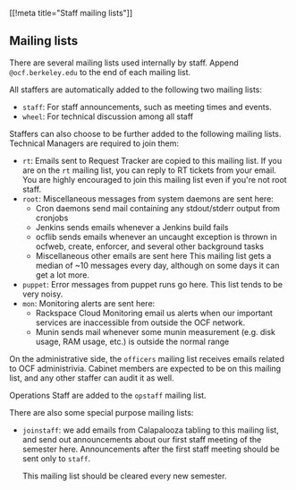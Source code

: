 [[!meta title="Staff mailing lists"]]

## Mailing lists

There are several mailing lists used internally by staff. Append
`@ocf.berkeley.edu` to the end of each mailing list.

All staffers are automatically added to the following two mailing lists:

 * `staff`: For staff announcements, such as meeting times and events.
 * `wheel`: For technical discussion among all staff

Staffers can also choose to be further added to the following mailing lists.
Technical Managers are required to join them:

 * `rt`: Emails sent to Request Tracker are copied to this mailing list. If
   you are on the `rt` mailing list, you can reply to RT tickets from your
   email. You are highly encouraged to join this mailing list even if you're
   not root staff.
 * `root`: Miscellaneous messages from system daemons are sent here:
    * Cron daemons send mail containing any stdout/stderr output from cronjobs
    * Jenkins sends emails whenever a Jenkins build fails
    * ocflib sends emails whenever an uncaught exception is thrown in ocfweb,
      create, enforcer, and several other background tasks
    * Miscellaneous other emails are sent here
   This mailing list gets a median of ~10 messages every day, although on some
   days it can get a lot more.
 * `puppet`: Error messages from puppet runs go here. This list tends to be
   very noisy.
 * `mon`: Monitoring alerts are sent here:
    * Rackspace Cloud Monitoring email us alerts when our important services are
      inaccessible from outside the OCF network.
    * Munin sends mail whenever some munin measurement (e.g. disk usage, RAM
      usage, etc.) is outside the normal range

On the administrative side, the `officers` mailing list receives emails related
to OCF administrivia. Cabinet members are expected to be on this mailing list,
and any other staffer can audit it as well.

Operations Staff are added to the `opstaff` mailing list.

<!-- TODO: uncomment when this list becomes official
Alumni are able to join the `alums` mailing list. Announcements about alumni
events and the like are sent here.
-->

There are also some special purpose mailing lists:

 * `joinstaff`: we add emails from Calapalooza tabling to this mailing list, and
   send out announcements about our first staff meeting of the semester here.
   Announcements after the first staff meeting should be sent only to `staff`.

   This mailing list should be cleared every new semester.
